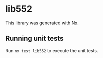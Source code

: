 # lib552

This library was generated with [Nx](https://nx.dev).

## Running unit tests

Run `nx test lib552` to execute the unit tests.
